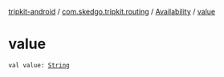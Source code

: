 [tripkit-android](../../index.md) / [com.skedgo.tripkit.routing](../index.md) / [Availability](index.md) / [value](./value.md)

# value

`val value: `[`String`](https://kotlinlang.org/api/latest/jvm/stdlib/kotlin/-string/index.html)
